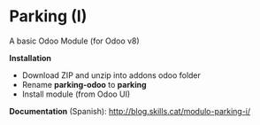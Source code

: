 # Parking (I)

A basic Odoo Module (for Odoo v8)

**Installation**
* Download ZIP and unzip into addons odoo folder
* Rename **parking-odoo** to **parking**
* Install module (from Odoo UI)


**Documentation** (Spanish): 
http://blog.skills.cat/modulo-parking-i/
